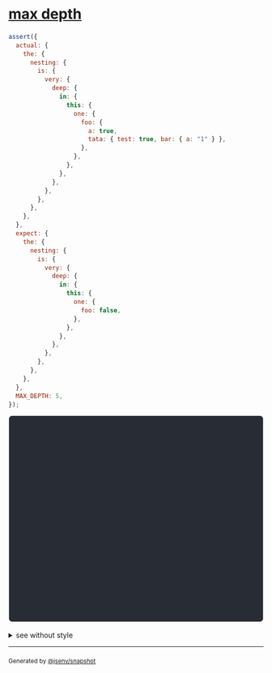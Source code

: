 # [max depth](../../object.test.js#L83)

```js
assert({
  actual: {
    the: {
      nesting: {
        is: {
          very: {
            deep: {
              in: {
                this: {
                  one: {
                    foo: {
                      a: true,
                      tata: { test: true, bar: { a: "1" } },
                    },
                  },
                },
              },
            },
          },
        },
      },
    },
  },
  expect: {
    the: {
      nesting: {
        is: {
          very: {
            deep: {
              in: {
                this: {
                  one: {
                    foo: false,
                  },
                },
              },
            },
          },
        },
      },
    },
  },
  MAX_DEPTH: 5,
});
```

![img](throw.svg)

<details>
  <summary>see without style</summary>

```console
AssertionError: actual and expect are different

ℹ diff starts at the.nesting.is.very

actual: {
  deep: {
    in: {
      this: {
        one: {
          foo: Object(2),
        },
      },
    },
  },
}
expect: {
  deep: {
    in: {
      this: {
        one: {
          foo: false,
        },
      },
    },
  },
}
```

</details>

---

<sub>
  Generated by <a href="https://github.com/jsenv/core/tree/main/packages/independent/snapshot">@jsenv/snapshot</a>
</sub>